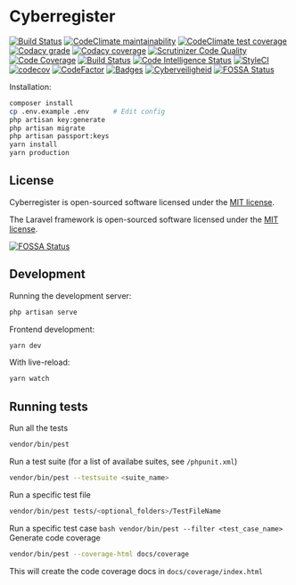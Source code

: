 # Cyberregister
[![Build Status](https://travis-ci.org/CyberRegister/CyberRegister.svg)](https://travis-ci.org/CyberRegister/CyberRegister)
[![CodeClimate maintainability](https://api.codeclimate.com/v1/badges/d06b9ceaf76db20fd066/maintainability)](https://codeclimate.com/github/CyberRegister/CyberRegister/maintainability)
[![CodeClimate test coverage](https://api.codeclimate.com/v1/badges/d06b9ceaf76db20fd066/test_coverage)](https://codeclimate.com/github/CyberRegister/CyberRegister/test_coverage)
[![Codacy grade](https://api.codacy.com/project/badge/Grade/372524fda06445b7a6197030f6eda63c)](https://www.codacy.com/app/CyberRegister/CyberRegister?utm_source=github.com&amp;utm_medium=referral&amp;utm_content=CyberRegister/CyberRegister&amp;utm_campaign=Badge_Grade)
[![Codacy coverage](https://api.codacy.com/project/badge/Coverage/372524fda06445b7a6197030f6eda63c)](https://www.codacy.com/app/CyberRegister/CyberRegister?utm_source=github.com&amp;utm_medium=referral&amp;utm_content=CyberRegister/CyberRegister&amp;utm_campaign=Badge_Coverage)
[![Scrutinizer Code Quality](https://scrutinizer-ci.com/g/CyberRegister/CyberRegister/badges/quality-score.png?b=master)](https://scrutinizer-ci.com/g/CyberRegister/CyberRegister/?branch=master)
[![Code Coverage](https://scrutinizer-ci.com/g/CyberRegister/CyberRegister/badges/coverage.png?b=master)](https://scrutinizer-ci.com/g/CyberRegister/CyberRegister/?branch=master)
[![Build Status](https://scrutinizer-ci.com/g/CyberRegister/CyberRegister/badges/build.png?b=master)](https://scrutinizer-ci.com/g/CyberRegister/CyberRegister/build-status/master)
[![Code Intelligence Status](https://scrutinizer-ci.com/g/CyberRegister/CyberRegister/badges/code-intelligence.svg?b=master)](https://scrutinizer-ci.com/code-intelligence)
[![StyleCI](https://styleci.io/repos/120670007/shield?branch=master)](https://styleci.io/repos/120670007)
[![codecov](https://codecov.io/gh/CyberRegister/CyberRegister/branch/master/graph/badge.svg)](https://codecov.io/gh/CyberRegister/CyberRegister)
[![CodeFactor](https://www.codefactor.io/repository/github/cyberregister/cyberregister/badge)](https://www.codefactor.io/repository/github/cyberregister/cyberregister)
[![Badges](https://img.shields.io/badge/badges-14-green.svg)](https://shields.io)
[![Cyberveiligheid](https://img.shields.io/badge/Cyberveiligheid-97%25-yellow.svg)](https://eurocyber.nl)
[![FOSSA Status](https://app.fossa.io/api/projects/git%2Bgithub.com%2FCyberRegister%2FCyberRegister.svg?type=shield)](https://app.fossa.io/projects/git%2Bgithub.com%2FCyberRegister%2FCyberRegister?ref=badge_shield)

Installation:
```bash
composer install
cp .env.example .env      # Edit config
php artisan key:generate
php artisan migrate
php artisan passport:keys
yarn install
yarn production
```
## License

Cyberregister is open-sourced software licensed under the [MIT license](http://opensource.org/licenses/MIT).

The Laravel framework is open-sourced software licensed under the [MIT license](http://opensource.org/licenses/MIT).


[![FOSSA Status](https://app.fossa.io/api/projects/git%2Bgithub.com%2FCyberRegister%2FCyberRegister.svg?type=large)](https://app.fossa.io/projects/git%2Bgithub.com%2FCyberRegister%2FCyberRegister?ref=badge_large)

## Development

Running the development server:
```bash
php artisan serve
```
Frontend development:
```bash
yarn dev
```
With live-reload:
```bash
yarn watch
```
## Running tests
 
Run all the tests
```bash
vendor/bin/pest
```
Run a test suite (for a list of availabe suites, see `/phpunit.xml`)
```bash 
vendor/bin/pest --testsuite <suite_name>
```
Run a specific test file
```bash
vendor/bin/pest tests/<optional_folders>/TestFileName
```
Run a specific test case
``bash
vendor/bin/pest --filter <test_case_name>
``
Generate code coverage
```bash
vendor/bin/pest --coverage-html docs/coverage
```
This will create the code coverage docs in `docs/coverage/index.html`